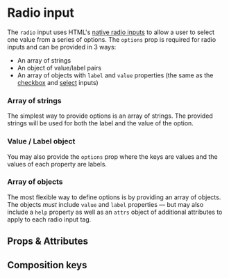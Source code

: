 # Radio input

The `radio` input uses HTML's [native radio inputs](https://developer.mozilla.org/en-US/docs/Web/HTML/Element/input/radio) to allow a user to select one value from a series of options. The `options` prop is required for radio inputs and can be provided in 3 ways:

- An array of strings
- An object of value/label pairs
- An array of objects with `label` and `value` properties (the same as the [checkbox](/inputs/checkbox) and [select](/inputs/select) inputs)

### Array of strings

The simplest way to provide options is an array of strings. The provided strings will be used for both the label and the value of the option.

<example
name="Radio input"
file="/_content/examples/radio-strings/radio-strings"
langs="vue"></example>

### Value / Label object

You may also provide the `options` prop where the keys are values and the values of each property are labels.

<example
name="Radio input"
file="/_content/examples/radio-object/radio-object"
langs="vue"></example>

### Array of objects

The most flexible way to define options is by providing an array of objects. The objects _must_ include `value` and `label` properties — but may also include a `help` property as well as an `attrs` object of additional attributes to apply to each radio input tag.

<example
name="Radio input"
file="/_content/examples/radio-objects/radio-objects"
langs="vue"></example>

## Props & Attributes

<reference-table input="radio" :data="[{prop: 'options', type: 'Array/Object', default: '[]', description: 'An object of value/label pairs or an array of strings, or an array of objects that <em>must</em> contain a label and value property.'}]">
</reference-table>

## Composition keys

<reference-table type="compositionKeys" primary="composition-key" :data="[{'composition-key': 'decorator', description: 'Responsible for the element immediately following the input element — usually used for styling.'}, { 'composition-key': 'legend', description: 'Responsible for the fieldset’s legend element.'}, {'composition-key': 'fieldset', description: 'Responsible for the fieldset when multiple options are available.'}, {'composition-key': 'options', description: 'Responsible for the wrapper element around all of the option items.'},{'composition-key': 'option', description: 'Responsible for the wrapper around each item in the options.'}]">
</reference-table>
